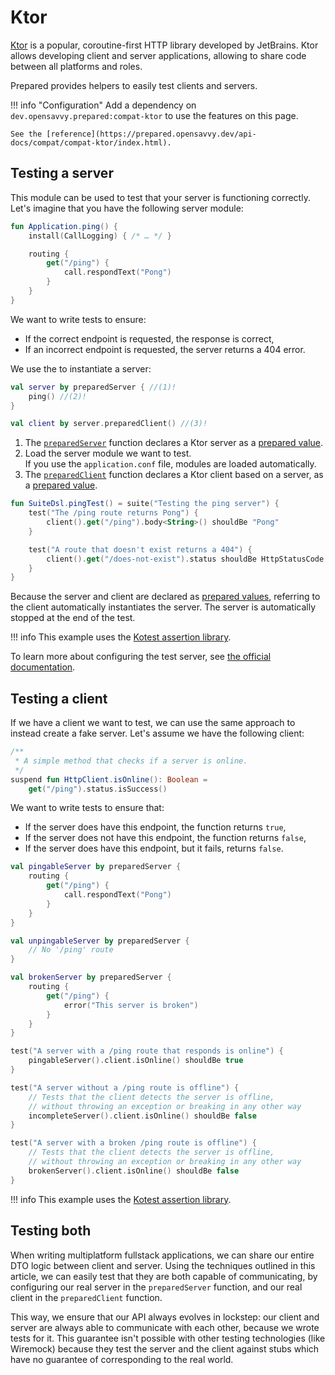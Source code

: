 # Ktor

[Ktor](https://ktor.io/) is a popular, coroutine-first HTTP library developed by JetBrains. Ktor allows developing client and server applications, allowing to share code between all platforms and roles. 

Prepared provides helpers to easily test clients and servers.

!!! info "Configuration"
    Add a dependency on `dev.opensavvy.prepared:compat-ktor` to use the features on this page.

    See the [reference](https://prepared.opensavvy.dev/api-docs/compat/compat-ktor/index.html).

## Testing a server

This module can be used to test that your server is functioning correctly.
Let's imagine that you have the following server module:

```kotlin
fun Application.ping() {
	install(CallLogging) { /* … */ }

	routing {
		get("/ping") {
			call.respondText("Pong")
		}
	}
}
```

We want to write tests to ensure:

- If the correct endpoint is requested, the response is correct,
- If an incorrect endpoint is requested, the server returns a 404 error.

We use the  to instantiate a server:

```kotlin
val server by preparedServer { //(1)!
	ping() //(2)!
}

val client by server.preparedClient() //(3)!
```

1.  The [`preparedServer`](https://prepared.opensavvy.dev/api-docs/compat/compat-ktor/opensavvy.prepared.compat.ktor/prepared-server.html) function declares a Ktor server as a [prepared value](prepared-values.md).
2.  Load the server module we want to test. <br/>If you use the `application.conf` file, modules are loaded automatically.
3.  The [`preparedClient`](https://prepared.opensavvy.dev/api-docs/compat/compat-ktor/opensavvy.prepared.compat.ktor/prepared-client.html) function declares a Ktor client based on a server, as a [prepared value](prepared-values.md).

```kotlin
fun SuiteDsl.pingTest() = suite("Testing the ping server") {
	test("The /ping route returns Pong") {
		client().get("/ping").body<String>() shouldBe "Pong"
	}

	test("A route that doesn't exist returns a 404") {
		client().get("/does-not-exist").status shouldBe HttpStatusCode.NotFound
	}
}
```

Because the server and client are declared as [prepared values](prepared-values.md), referring to the client automatically instantiates the server. The server is automatically stopped at the end of the test.

!!! info
    This example uses the [Kotest assertion library](../tutorials/index.md#assertion-libraries).

To learn more about configuring the test server, see [the official documentation](https://ktor.io/docs/testing.html).

## Testing a client

If we have a client we want to test, we can use the same approach to instead create a fake server.
Let's assume we have the following client:

```kotlin
/**
 * A simple method that checks if a server is online.
 */
suspend fun HttpClient.isOnline(): Boolean =
	get("/ping").status.isSuccess()
```

We want to write tests to ensure that:

- If the server does have this endpoint, the function returns `true`,
- If the server does not have this endpoint, the function returns `false`,
- If the server does have this endpoint, but it fails, returns `false`.

```kotlin
val pingableServer by preparedServer {
	routing {
		get("/ping") {
			call.respondText("Pong")
		}
	}
}

val unpingableServer by preparedServer {
	// No '/ping' route
}

val brokenServer by preparedServer {
	routing {
		get("/ping") {
			error("This server is broken")
		}
	}
}

test("A server with a /ping route that responds is online") {
	pingableServer().client.isOnline() shouldBe true
}

test("A server without a /ping route is offline") {
	// Tests that the client detects the server is offline, 
	// without throwing an exception or breaking in any other way
	incompleteServer().client.isOnline() shouldBe false
}

test("A server with a broken /ping route is offline") {
	// Tests that the client detects the server is offline, 
	// without throwing an exception or breaking in any other way
	brokenServer().client.isOnline() shouldBe false
}
```

!!! info
    This example uses the [Kotest assertion library](../tutorials/index.md#assertion-libraries).

## Testing both

When writing multiplatform fullstack applications, we can share our entire DTO logic between client and server. Using the techniques outlined in this article, we can easily test that they are both capable of communicating, by configuring our real server in the `preparedServer` function, and our real client in the `preparedClient` function.

This way, we ensure that our API always evolves in lockstep: our client and server are always able to communicate with each other, because we wrote tests for it. This guarantee isn't possible with other testing technologies (like Wiremock) because they test the server and the client against stubs which have no guarantee of corresponding to the real world.
